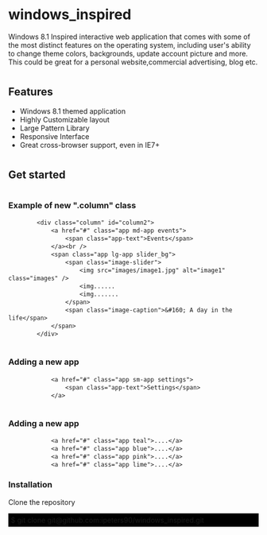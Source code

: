 # windows_inspired
Windows 8.1 Inspired interactive web application that comes with some of the most distinct features on the operating system, including user's ability to change theme colors, backgrounds, update account picture and more. This could be great for a personal website,commercial advertising, blog etc.

# <h2>Features</h2>
<ul>
  <li>Windows 8.1 themed application</li>
  <li>Highly Customizable layout</li>
  <li>Large Pattern Library</li>
  <li>Responsive Interface</li>
  <li>Great cross-browser support, even in IE7+</li>
</ul>

# <h2>Get started</h2>

# <h3>Example of new ".column" class </h3>
            <div class="column" id="column2">
                <a href="#" class="app md-app events">
                    <span class="app-text">Events</span>                      
                </a><br />
                <span class="app lg-app slider_bg">
                    <span class="image-slider">
                        <img src="images/image1.jpg" alt="image1" class="images" />
                        <img......
                        <img.......
                    </span>
                    <span class="image-caption">&#160; A day in the life</span>
                </span>
            </div>

# <h3>Adding a new app </h3>

                <a href="#" class="app sm-app settings">
                    <span class="app-text">Settings</span>                    
                </a>
                
# <h3>Adding a new app </h3>
                <a href="#" class="app teal">....</a>
                <a href="#" class="app blue">....</a>
                <a href="#" class="app pink">....</a>
                <a href="#" class="app lime">....</a>
<h3>Installation</h3>

Clone the repository

<div style="background: #000; padding: 5px;">$ git clone git@github.com:ipeters90/windows_inspired.git</div>
